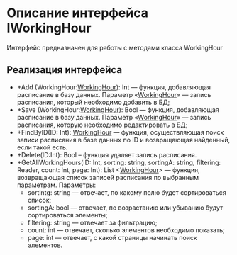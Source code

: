 # Описание интерфейса IWorkingHour
Интерфейс предназначен для работы с методами класса WorkingHour

## Реализация интерфейса
* +Add (WorkingHour:[WorkingHour](https://github.com/To4ilko1/TatooParlor/blob/master/docs/WorkingHour.md "объект класса WorkingHour")): Int — функция, добавляющая расписание в базу данных. Параметр «[WorkingHour](https://github.com/To4ilko1/TatooParlor/blob/master/docs/WorkingHour.md "объект класса WorkingHour")» — запись расписания, который необходимо добавить в БД;
* +Save (WorkingHour:[WorkingHour](https://github.com/To4ilko1/TatooParlor/blob/master/docs/WorkingHour.md "объект класса WorkingHour")): Bool — функция, добавляющая расписание в базу данных. Параметр «[WorkingHour](https://github.com/To4ilko1/TatooParlor/blob/master/docs/WorkingHour.md "объект класса WorkingHour")» — запись расписания, которую необходимо редактировать в БД;
* +FindByID(ID: Int): [WorkingHour](https://github.com/To4ilko1/TatooParlor/blob/master/docs/WorkingHour.md "объект класса WorkingHour") — функция, осуществляющая поиск записи расписания в базе данных по ID и возвращающая найденный, если такой есть.
* +Delete(ID:Int): Bool – функция удаляет запись расписания.
* +GetAllWorkingHours(ID: Int, sorting: string, sortingA: string, filtering: Reader, count: Int, page: Int): List <[WorkingHour](https://github.com/To4ilko1/TatooParlor/blob/master/docs/WorkingHour.md "объект класса WorkingHour")> — функция, возвращающая список записей расписания по выбранным параметрам.
Параметры: 
	* sortintg: string — отвечает, по какому полю будет сортироваться список;
	* sortingA: bool — отвечает, по возрастанию или убыванию будут сортироваться элементы;
	* filtering: string — отвечает за фильтрацию;
	* count: int — отвечает, сколько элементов необходимо показать;
	* page: int — отвечает, с какой страницы начинать поиск элементов.